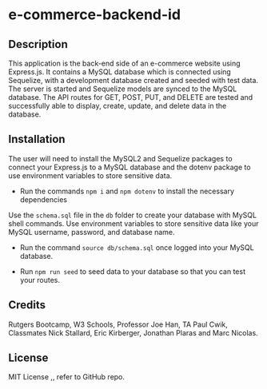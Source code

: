 # e-commerce-backend-id

## Description

This application is the back-end side of an e-commerce website using Express.js. It contains a MySQL database which is connected using Sequelize, with a development database created and seeded with test data. The server is started and Sequelize models are synced to the MySQL database. The API routes for GET, POST, PUT, and DELETE are tested and successfully able to display, create, update, and delete data in the database.

## Installation

The user will need to install the MySQL2 and Sequelize packages to connect your Express.js to a MySQL database and the dotenv package to use environment variables to store sensitive data.

* Run the commands `npm i` and `npm dotenv` to install the necessary dependencies

Use the `schema.sql` file in the `db` folder to create your database with MySQL shell commands. Use environment variables to store sensitive data like your MySQL username, password, and database name.

* Run the command `source db/schema.sql` once logged into your MySQL database.

* Run `npm run seed` to seed data to your database so that you can test your routes.

## Credits

Rutgers Bootcamp, W3 Schools, Professor Joe Han, TA Paul Cwik, Classmates Nick Stallard, Eric Kirberger, Jonathan Plaras and Marc Nicolas.

## License

MIT License ,, refer to GitHub repo.
